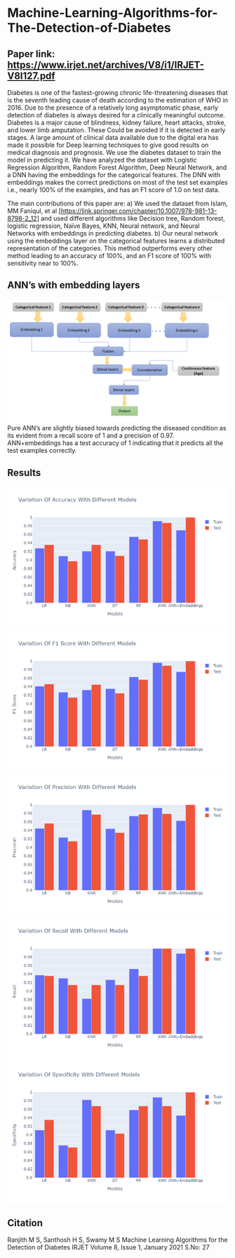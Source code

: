 # Machine-Learning-Algorithms-for-The-Detection-of-Diabetes
## Paper link: https://www.irjet.net/archives/V8/i1/IRJET-V8I127.pdf

Diabetes is one of the fastest-growing chronic life-threatening diseases that is the seventh leading cause of death according to the estimation of WHO in 2016. Due to the presence of a relatively long asymptomatic phase, early detection of diabetes is always desired for a clinically meaningful outcome. Diabetes is a major cause of blindness, kidney failure, heart attacks, stroke, and lower limb amputation. These Could be avoided if it is detected in early stages. A large amount of clinical data available due to the digital era has made it possible for Deep learning techniques to give good results on medical diagnosis and prognosis. We use the diabetes dataset to train the model in predicting it. We have analyzed the dataset with Logistic Regression Algorithm, Random Forest Algorithm, Deep Neural Network, and a DNN having the embeddings for the categorical features. The DNN with embeddings makes the correct predictions on most of the test set examples i.e., nearly 100% of the examples, and has an F1 score of 1.0 on test data.


The main contributions of this paper are:
a)	We used the dataset from Islam, MM Faniqul, et al [https://link.springer.com/chapter/10.1007/978-981-13-8798-2_12] and used different algorithms like Decision tree, Random forest, logistic regression, Naïve Bayes, KNN, Neural network, and Neural Networks with embeddings in predicting diabetes.
b)	Our neural network using the embeddings layer on the categorical features learns a distributed representation of the categories. This method outperforms every other method leading to an accuracy of  100%, and an F1 score of 100% with sensitivity near to 100%. 


## ANN’s with embedding layers
![](images/architecture.png)
Pure ANN’s are slightly biased towards predicting the diseased condition as its evident from a recall score of 1 and a precision of 0.97. ANN+embeddings has a test accuracy of 1 indicating that it predicts all the test examples correctly.


## Results
![](images/accuracy.png)
![](images/f1.png)
![](images/precision.png)
![](images/recall.png)
![](images/spec.png)

## Citation
Ranjith M S, Santhosh H S, Swamy M S Machine Learning Algorithms for the Detection of Diabetes IRJET Volume 8, Issue 1, January 2021  S.No: 27
